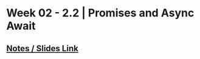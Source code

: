 # **Week 02 - 2.2 | Promises and Async Await**


## [Notes / Slides Link](https://projects.100xdevs.com/tracks/promises-async-await/Promises-and-async--await-1)
